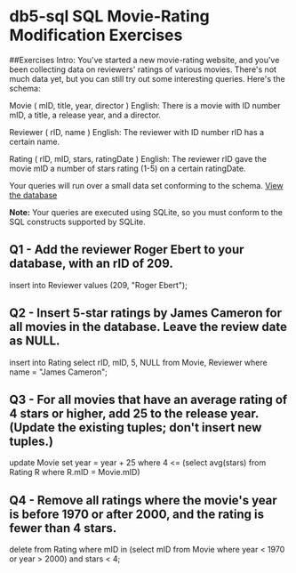 # db5-sql SQL Movie-Rating Modification Exercises

##Exercises Intro:
You've started a new movie-rating website, and you've been collecting data on reviewers' ratings of various movies. There's not much data yet, but you can still try out some interesting queries. Here's the schema: 

Movie ( mID, title, year, director ) 
English: There is a movie with ID number mID, a title, a release year, and a director. 

Reviewer ( rID, name ) 
English: The reviewer with ID number rID has a certain name. 

Rating ( rID, mID, stars, ratingDate ) 
English: The reviewer rID gave the movie mID a number of stars rating (1-5) on a certain ratingDate. 

Your queries will run over a small data set conforming to the schema.
[View the database](https://lagunita.stanford.edu/c4x/DB/SQL/asset/moviedata.html)

**Note:** Your queries are executed using SQLite, so you must conform to the SQL constructs supported by SQLite.


## Q1 - Add the reviewer Roger Ebert to your database, with an rID of 209.

insert into Reviewer values (209, "Roger Ebert");

## Q2 - Insert 5-star ratings by James Cameron for all movies in the database. Leave the review date as NULL.

insert into Rating
select rID, mID, 5, NULL
from Movie, Reviewer
where name = "James Cameron";

## Q3 - For all movies that have an average rating of 4 stars or higher, add 25 to the release year. (Update the existing tuples; don't insert new tuples.)

update Movie
set year = year + 25
where 4 <= (select avg(stars) from Rating R where R.mID = Movie.mID)

## Q4 - Remove all ratings where the movie's year is before 1970 or after 2000, and the rating is fewer than 4 stars.

delete from Rating
where mID in 
(select mID from Movie where year < 1970 or year > 2000)
and stars < 4;